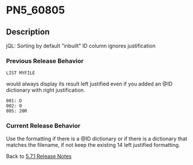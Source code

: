 # PN5_60805

<PageHeader />  

## Description

jQL: Sorting by default "inbuilt" ID column ignores justification

### Previous Release Behavior

```
LIST MYFILE
```

would always display its result left justified even if you added an @ID dictionary with right justification.

```
001: D
002: 0
005: 20R
```

### Current Release Behavior

Use the formatting if there is a @ID dictionary or if there is a dictionary that matches the filename, if not keep the existing 14 left justified formatting.

Back to [5.7.1 Release Notes](./../jbase-5.7.1-release-notes/README.md)
  
<PageFooter />
